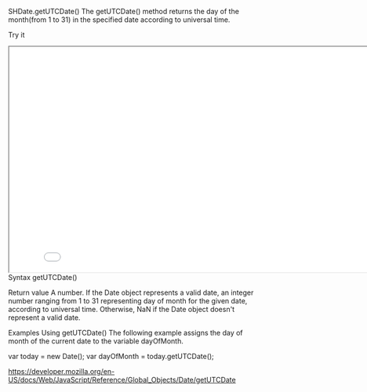 SHDate.getUTCDate()
The getUTCDate() method returns the day of the month(from 1 to 31) in the specified date according to universal time.

Try it

<iframe style="width: 830px; height: 460px;" src="/SHDateTime-js/examples/live.html?function=getHours" title="MDN Web Docs Interactive Example" loading="lazy"></iframe>
<br/>
Syntax
getUTCDate()

Return value
A number. If the Date object represents a valid date, an integer number ranging from 1 to 31 representing day of month for the given date, according to universal time. Otherwise, NaN if the Date object doesn't represent a valid date.

Examples
Using getUTCDate()
The following example assigns the day of month of the current date to the variable dayOfMonth.

var today = new Date();
var dayOfMonth = today.getUTCDate();

https://developer.mozilla.org/en-US/docs/Web/JavaScript/Reference/Global_Objects/Date/getUTCDate
